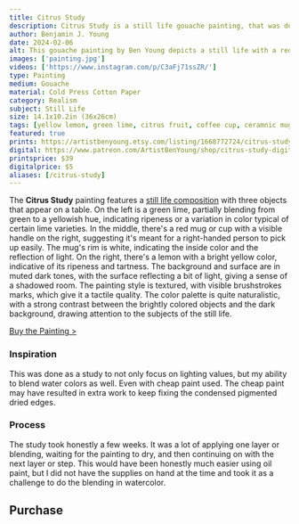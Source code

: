 ```yaml
---
title: Citrus Study
description: Citrus Study is a still life gouache painting, that was done as a study to practice both blending and lighting values. Featuring citrus fruit and a red mug.
author: Benjamin J. Young
date: 2024-02-06
alt: This gouache painting by Ben Young depicts a still life with a red mug in the center, a green lime on the left, and a bright yellow lemon on the right, all set against a dark, textured background.
images: ['painting.jpg']
videos: ['https://www.instagram.com/p/C3aFj71ssZR/']
type: Painting
medium: Gouache
material: Cold Press Cotton Paper
category: Realism
subject: Still Life
size: 14.1x10.2in (36x26cm)
tags: [yellow lemon, green lime, citrus fruit, coffee cup, ceramnic mug, gouache paint, watercolor paint, realism, still life art, vivid colors]
featured: true
prints: https://artistbenyoung.etsy.com/listing/1668772724/citrus-study-still-life
digital: https://www.patreon.com/ArtistBenYoung/shop/citrus-study-digital-download-139671
printsprice: $39
digitalprice: $5
aliases: [/citrus-study]
---
```


The **Citrus Study** painting features a [still life composition](https://mymodernmet.com/what-is-still-life-painting-definition/) with three objects that appear on a table. On the left is a green lime, partially blending from green to a yellowish hue, indicating ripeness or a variation in color typical of certain lime varieties. In the middle, there's a red mug or cup with a visible handle on the right, suggesting it's meant for a right-handed person to pick up easily. The mug's rim is white, indicating the inside color and the reflection of light. On the right, there's a lemon with a bright yellow color, indicative of its ripeness and tartness. The background and surface are in muted dark tones, with the surface reflecting a bit of light, giving a sense of a shadowed room. The painting style is textured, with visible brushstrokes marks, which give it a tactile quality. The color palette is quite naturalistic, with a strong contrast between the brightly colored objects and the dark background, drawing attention to the subjects of the still life.

[Buy the Painting >](#purchase)

### Inspiration ###

This was done as a study to not only focus on lighting values, but my ability to blend water colors as well. Even with cheap paint used. The cheap paint may have resulted in extra work to keep fixing the condensed pigmented dried edges.

### Process ###

The study took honestly a few weeks. It was a lot of applying one layer or blending, waiting for the painting to dry, and then continuing on with the next layer or step. This would have been honestly much easier using oil paint, but I did not have the supplies on hand at the time and took it as a challenge to do the blending in watercolor.


## Purchase ##
